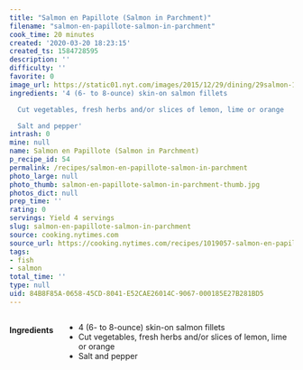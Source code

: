 ```yaml
---
title: "Salmon en Papillote (Salmon in Parchment)"
filename: "salmon-en-papillote-salmon-in-parchment"
cook_time: 20 minutes
created: '2020-03-20 18:23:15'
created_ts: 1584728595
description: ''
difficulty: ''
favorite: 0
image_url: https://static01.nyt.com/images/2015/12/29/dining/29salmon-19/29salmon-19-articleLarge.jpg
ingredients: '4 (6- to 8-ounce) skin-on salmon fillets

  Cut vegetables, fresh herbs and/or slices of lemon, lime or orange

  Salt and pepper'
intrash: 0
mine: null
name: Salmon en Papillote (Salmon in Parchment)
p_recipe_id: 54
permalink: /recipes/salmon-en-papillote-salmon-in-parchment
photo_large: null
photo_thumb: salmon-en-papillote-salmon-in-parchment-thumb.jpg
photos_dict: null
prep_time: ''
rating: 0
servings: Yield 4 servings
slug: salmon-en-papillote-salmon-in-parchment
source: cooking.nytimes.com
source_url: https://cooking.nytimes.com/recipes/1019057-salmon-en-papillote-salmon-in-parchment?action=click&module=Global%20Search%20Recipe%20Card&pgType=search&rank=10
tags:
- fish
- salmon
total_time: ''
type: null
uid: 84B8F85A-0658-45CD-8041-E52CAE26014C-9067-000185E27B281BD5
---
```

<div class="large-8 medium-7 columns" id="writeup">	</div><!-- #writeup -->
</div><!-- #row-one -->
<div class="row" id="row-two">	<div class="medium-4 small-5 columns" id="ingredients"><h4>Ingredients</h4><div class="box box-ingredients content"><ul>
<li>4 (6- to 8-ounce) skin-on salmon fillets</li>
<li>Cut vegetables, fresh herbs and/or slices of lemon, lime or orange</li>
<li>Salt and pepper</li>
</ul>
</div>	</div>	<div class="medium-6 small-7 columns" id="directions">	</div>